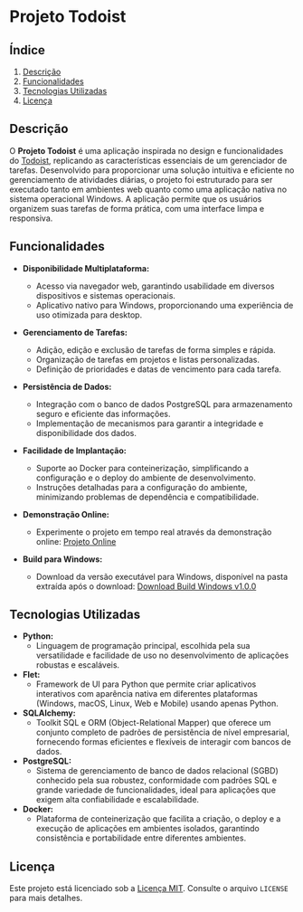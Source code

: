 # Projeto Todoist

## Índice

1.  [Descrição](#descrição)
2.  [Funcionalidades](#funcionalidades)
3.  [Tecnologias Utilizadas](#tecnologias-utilizadas)
4.  [Licença](#licença)

## Descrição

O **Projeto Todoist** é uma aplicação inspirada no design e funcionalidades do [Todoist](https://www.todoist.com/), replicando as características essenciais de um gerenciador de tarefas. Desenvolvido para proporcionar uma solução intuitiva e eficiente no gerenciamento de atividades diárias, o projeto foi estruturado para ser executado tanto em ambientes web quanto como uma aplicação nativa no sistema operacional Windows. A aplicação permite que os usuários organizem suas tarefas de forma prática, com uma interface limpa e responsiva.

## Funcionalidades

*   **Disponibilidade Multiplataforma:**
    *   Acesso via navegador web, garantindo usabilidade em diversos dispositivos e sistemas operacionais.
    *   Aplicativo nativo para Windows, proporcionando uma experiência de uso otimizada para desktop.
*   **Gerenciamento de Tarefas:**
    *   Adição, edição e exclusão de tarefas de forma simples e rápida.
    *   Organização de tarefas em projetos e listas personalizadas.
    *   Definição de prioridades e datas de vencimento para cada tarefa.
*   **Persistência de Dados:**
    *   Integração com o banco de dados PostgreSQL para armazenamento seguro e eficiente das informações.
    *   Implementação de mecanismos para garantir a integridade e disponibilidade dos dados.
*   **Facilidade de Implantação:**
    *   Suporte ao Docker para conteinerização, simplificando a configuração e o deploy do ambiente de desenvolvimento.
    *   Instruções detalhadas para a configuração do ambiente, minimizando problemas de dependência e compatibilidade.
*   **Demonstração Online:**

    *   Experimente o projeto em tempo real através da demonstração online:
        [Projeto Online](https://copia-todoist.fly.dev)
*   **Build para Windows:**

    *   Download da versão executável para Windows, disponível na pasta extraída após o download:
        [Download Build Windows v1.0.0](https://github.com/AndreLuis933/copia-Todoist/releases/download/v1.0.0/todoapp-windows-v1.0.0.rar)

## Tecnologias Utilizadas

*   **Python:**
    *   Linguagem de programação principal, escolhida pela sua versatilidade e facilidade de uso no desenvolvimento de aplicações robustas e escaláveis.
*   **Flet:**
    *   Framework de UI para Python que permite criar aplicativos interativos com aparência nativa em diferentes plataformas (Windows, macOS, Linux, Web e Mobile) usando apenas Python.
*   **SQLAlchemy:**
    *   Toolkit SQL e ORM (Object-Relational Mapper) que oferece um conjunto completo de padrões de persistência de nível empresarial, fornecendo formas eficientes e flexíveis de interagir com bancos de dados.
*   **PostgreSQL:**
    *   Sistema de gerenciamento de banco de dados relacional (SGBD) conhecido pela sua robustez, conformidade com padrões SQL e grande variedade de funcionalidades, ideal para aplicações que exigem alta confiabilidade e escalabilidade.
*   **Docker:**
    *   Plataforma de conteinerização que facilita a criação, o deploy e a execução de aplicações em ambientes isolados, garantindo consistência e portabilidade entre diferentes ambientes.


## Licença

Este projeto está licenciado sob a [Licença MIT](LICENSE). Consulte o arquivo `LICENSE` para mais detalhes.
